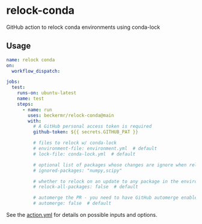# relock-conda
GitHub action to relock conda environments using conda-lock

## Usage

```yaml
name: relock conda
on:
  workflow_dispatch:

jobs:
  test:
    runs-on: ubuntu-latest
    name: test
    steps:
      - name: run
        uses: beckermr/relock-conda@main
        with:
          # A GitHub personal access token is required
          github-token: ${{ secrets.GITHUB_PAT }}

          # files to relock w/ conda-lock
          # environment-file: environment.yml  # default
          # lock-file: conda-lock.yml  # default

          # optional list of packages whose changes are ignore when relocking
          # ignored-packages: "numpy,scipy"

          # whether to relock on an update to any package in the environment, not just those in the environment file
          # relock-all-packages: false  # default

          # automerge the PR - you need to have GitHub automerge enabled to use this
          # automerge: false  # default
```

See the [action.yml](action.yml) for details on possible inputs and options.

